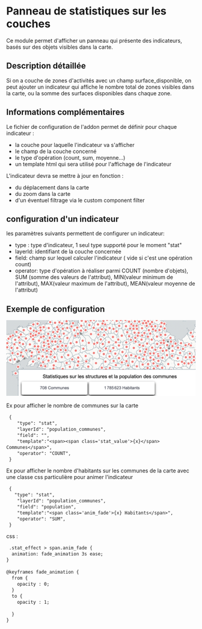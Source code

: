 # Panneau de statistiques sur les couches

Ce module permet d'afficher un panneau qui présente des indicateurs, basés sur des objets visibles dans la carte.

## Description détaillée

Si on a couche de zones d'activités avec un champ surface_disponible, on peut ajouter un indicateur qui affiche le nombre total de zones visibles dans la carte, ou la somme des surfaces disponibles dans chaque zone.

## Informations complémentaires

Le fichier de configuration de l'addon permet de définir pour chaque indicateur :

* la couche pour laquelle l'indicateur va s'afficher
* le champ de la couche concerné
* le type d'opération (count, sum, moyenne...)
* un template html qui sera utilisé pour l'affichage de l'indicateur

L'indicateur devra se mettre à jour en fonction :
*    du déplacement dans la carte
*    du zoom dans la carte
*    d'un éventuel filtrage via le custom component filter

## configuration d'un indicateur

les paramètres suivants permettent de configurer un indicateur:

* type : type d'indicateur, 1 seul type supporté pour le moment "stat" 
* layerId: identifiant de la couche concernée
* field: champ sur lequel calculer l'indicateur ( vide si c'est une opération count)
* operator: type d'opération à réaliser parmi COUNT (nombre d'objets), SUM (somme des valeurs de l'attribut), MIN(valeur minimum de l'attribut), MAX(valeur maximum de l'attribut), MEAN(valeur moyenne de l'attribut)

## Exemple de configuration
![capture exemple](./img/stats_exemple.png)

Ex pour afficher le nombre de communes sur la carte
```
 {
    "type": "stat",
    "layerId": "population_communes",
    "field": "",
    "template":"<span><span class='stat_value'>{x}</span> Communes</span>",
    "operator": "COUNT",
 }
```


Ex pour afficher le nombre d'habitants sur les communes de la carte avec une classe css particulière pour animer l'indicateur

```
 {
   "type": "stat",
    "layerId": "population_communes",
    "field": "population",
    "template":"<span class='anim_fade'>{x} Habitants</span>",
    "operator": "SUM",
 }
```

css : 
```
 .stat_effect > span.anim_fade {
  animation: fade_animation 3s ease;
}

@keyframes fade_animation {
  from {
    opacity : 0;
  }
  to {
    opacity : 1;

  }      
}

```